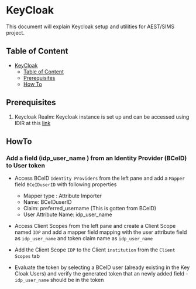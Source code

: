 # KeyCloak

This document will explain Keycloak setup and utilities for AEST/SIMS project.

## Table of Content

- [KeyCloak](#keycloak)
  - [Table of Content](#table-of-content)
  - [Prerequisites](#prerequisites)
  - [How To](#howto)

## Prerequisites

1. Keycloak Realm: Keycloak instance is set up and can be accessed using IDIR at this [link](https://dev.oidc.gov.bc.ca/auth/admin/jxoe2o46/console/#/realms/jxoe2o46)

## HowTo

### Add a field (idp_user_name ) from an Identity Provider (BCeID) to User token

- Access BCeID `Identity Providers` from the left pane and add a `Mapper` field `BCeIDuserID` with following properties

  - Mapper type : Attribute Importer
  - Name: BCeIDuserID
  - Claim: preferred_username (This is gotten from BCeID)
  - User Attribute Name: idp_user_name

- Access Client Scopes from the left pane and create a Client Scope named `IDP` and add a mapper field mapping with the user attribute field as `idp_user_name` and token claim name as `idp_user_name`

- Add the Client Scope `IDP` to the Client `institution` from the `Client Scopes` tab

- Evaluate the token by selecting a BCeID user (already existing in the Key Cloak Users) and verify the generated token that an newly added field - `idp_user_name` should be in the token
